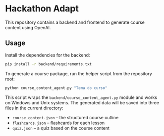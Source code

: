 # Hackathon Adapt

This repository contains a backend and frontend to generate course content using OpenAI.

## Usage

Install the dependencies for the backend:

```bash
pip install -r backend/requirements.txt
```

To generate a course package, run the helper script from the repository root:

```bash
python course_content_agent.py "Tema do curso"
```

This script wraps the `backend/course_content_agent.py` module and works on Windows and Unix systems.
The generated data will be saved into three files in the current directory:

* `course_content.json` – the structured course outline
* `flashcards.json` – flashcards for each lesson
* `quiz.json` – a quiz based on the course content
